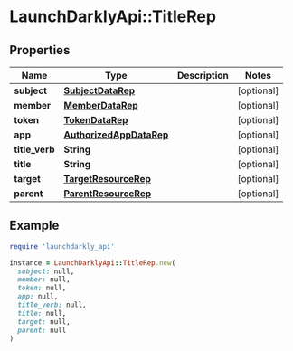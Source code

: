 # LaunchDarklyApi::TitleRep

## Properties

| Name | Type | Description | Notes |
| ---- | ---- | ----------- | ----- |
| **subject** | [**SubjectDataRep**](SubjectDataRep.md) |  | [optional] |
| **member** | [**MemberDataRep**](MemberDataRep.md) |  | [optional] |
| **token** | [**TokenDataRep**](TokenDataRep.md) |  | [optional] |
| **app** | [**AuthorizedAppDataRep**](AuthorizedAppDataRep.md) |  | [optional] |
| **title_verb** | **String** |  | [optional] |
| **title** | **String** |  | [optional] |
| **target** | [**TargetResourceRep**](TargetResourceRep.md) |  | [optional] |
| **parent** | [**ParentResourceRep**](ParentResourceRep.md) |  | [optional] |

## Example

```ruby
require 'launchdarkly_api'

instance = LaunchDarklyApi::TitleRep.new(
  subject: null,
  member: null,
  token: null,
  app: null,
  title_verb: null,
  title: null,
  target: null,
  parent: null
)
```

